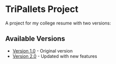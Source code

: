 # TriPallets Project
A project for my college resume with two versions:
## Available Versions
- [Version 1.0](https://github.com/nikhilthesingh/TriPallets/tree/version-1.0) - Original version
- [Version 2.0](https://github.com/nikhilthesingh/TriPallets/tree/version-2.0) - Updated with new features
